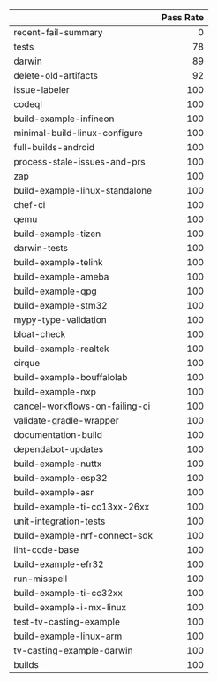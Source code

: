 |                                |   Pass Rate |
|:-------------------------------|------------:|
| recent-fail-summary            |           0 |
| tests                          |          78 |
| darwin                         |          89 |
| delete-old-artifacts           |          92 |
| issue-labeler                  |         100 |
| codeql                         |         100 |
| build-example-infineon         |         100 |
| minimal-build-linux-configure  |         100 |
| full-builds-android            |         100 |
| process-stale-issues-and-prs   |         100 |
| zap                            |         100 |
| build-example-linux-standalone |         100 |
| chef-ci                        |         100 |
| qemu                           |         100 |
| build-example-tizen            |         100 |
| darwin-tests                   |         100 |
| build-example-telink           |         100 |
| build-example-ameba            |         100 |
| build-example-qpg              |         100 |
| build-example-stm32            |         100 |
| mypy-type-validation           |         100 |
| bloat-check                    |         100 |
| build-example-realtek          |         100 |
| cirque                         |         100 |
| build-example-bouffalolab      |         100 |
| build-example-nxp              |         100 |
| cancel-workflows-on-failing-ci |         100 |
| validate-gradle-wrapper        |         100 |
| documentation-build            |         100 |
| dependabot-updates             |         100 |
| build-example-nuttx            |         100 |
| build-example-esp32            |         100 |
| build-example-asr              |         100 |
| build-example-ti-cc13xx-26xx   |         100 |
| unit-integration-tests         |         100 |
| build-example-nrf-connect-sdk  |         100 |
| lint-code-base                 |         100 |
| build-example-efr32            |         100 |
| run-misspell                   |         100 |
| build-example-ti-cc32xx        |         100 |
| build-example-i-mx-linux       |         100 |
| test-tv-casting-example        |         100 |
| build-example-linux-arm        |         100 |
| tv-casting-example-darwin      |         100 |
| builds                         |         100 |